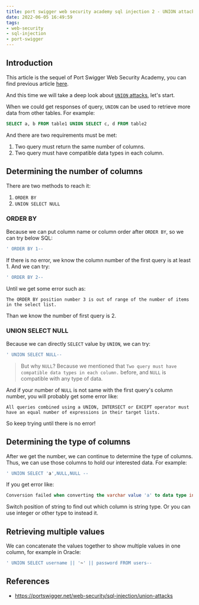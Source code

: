 ```yaml
---
title: port swigger web security academy sql injection 2 - UNION attacks
date: 2022-06-05 16:49:59
tags:
- web-security
- sql-injection
- port-swigger
---
```


## Introduction

This article is the sequel of Port Swigger Web Security Academy, you can find previous article [here](https://fongyehong.top/blog/2022/06/03/port-swigger-web-security-academy-sql-injection/).

And this time we will take a deep look about [`UNION` attacks](https://portswigger.net/web-security/sql-injection/union-attacks), let's start.

When we could get responses of query, `UNION` can be used to retrieve more data from other tables. For example:

```sql
SELECT a, b FROM table1 UNION SELECT c, d FROM table2
```

<!-- more -->

And there are two requirements must be met:

1. Two query must return the same number of columns.
2. Two query must have compatible data types in each column.

## Determining the number of columns

There are two methods to reach it:

1. `ORDER BY`
2. `UNION SELECT NULL`

### ORDER BY

Because we can put column name or column order after `ORDER BY`, so we can try below SQL:

```sql
' ORDER BY 1--
```

If there is no error, we know the column number of the first query is at least 1. And we can try:

```sql
' ORDER BY 2--
```

Until we get some error such as:

```
The ORDER BY position number 3 is out of range of the number of items in the select list.
```

Than we know the number of first query is 2.

### UNION SELECT NULL

Because we can directly `SELECT` value by `UNION`, we can try:

```sql
' UNION SELECT NULL--
```

> But why `NULL`? Because we mentioned that `Two query must have compatible data types in each column.` before, and `NULL` is compatible with any type of data.

And if your number of `NULL` is not same with the first query's column number, you will probably get some error like:

```
All queries combined using a UNION, INTERSECT or EXCEPT operator must have an equal number of expressions in their target lists.
```

So keep trying until there is no error!

## Determining the type of columns

After we get the number, we can continue to determine the type of columns. Thus, we can use those columns to hold our interested data. For example:

```sql
' UNION SELECT 'a',NULL,NULL --
```

If you get error like:

```sql
Conversion failed when converting the varchar value 'a' to data type int.
```

Switch position of string to find out which column is string type. Or you can use integer or other type to instead it.

## Retrieving multiple values

We can concatenate the values together to show multiple values in one column, for example in Oracle:

```sql
' UNION SELECT username || '~' || password FROM users--
```

## References

- <https://portswigger.net/web-security/sql-injection/union-attacks>
